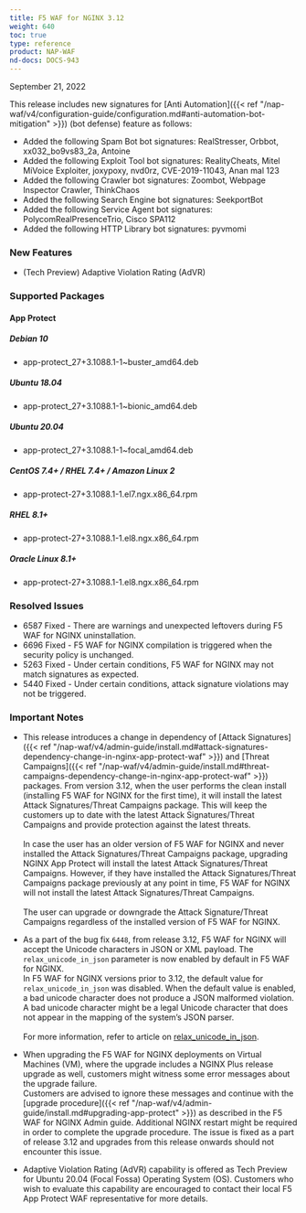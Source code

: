```yaml
---
title: F5 WAF for NGINX 3.12
weight: 640
toc: true
type: reference
product: NAP-WAF
nd-docs: DOCS-943
---
```


September 21, 2022

This release includes new signatures for [Anti Automation]({{< ref "/nap-waf/v4/configuration-guide/configuration.md#anti-automation-bot-mitigation" >}}) (bot defense) feature as follows:

- Added the following Spam Bot bot signatures: RealStresser, Orbbot, xx032_bo9vs83_2a, Antoine
- Added the following Exploit Tool bot signatures: RealityCheats, Mitel MiVoice Exploiter, joxypoxy, nvd0rz, CVE-2019-11043, Anan mal 123
- Added the following Crawler bot signatures: Zoombot, Webpage Inspector Crawler, ThinkChaos
- Added the following Search Engine bot signatures: SeekportBot
- Added the following Service Agent bot signatures: PolycomRealPresenceTrio, Cisco SPA112
- Added the following HTTP Library bot signatures: pyvmomi

### New Features

- (Tech Preview) Adaptive Violation Rating (AdVR)

### Supported Packages

#### App Protect

##### Debian 10

- app-protect_27+3.1088.1-1~buster_amd64.deb

##### Ubuntu 18.04

- app-protect_27+3.1088.1-1~bionic_amd64.deb

##### Ubuntu 20.04

- app-protect_27+3.1088.1-1~focal_amd64.deb

##### CentOS 7.4+ / RHEL 7.4+ / Amazon Linux 2

- app-protect-27+3.1088.1-1.el7.ngx.x86_64.rpm

##### RHEL 8.1+

- app-protect-27+3.1088.1-1.el8.ngx.x86_64.rpm

##### Oracle Linux 8.1+

- app-protect-27+3.1088.1-1.el8.ngx.x86_64.rpm

### Resolved Issues

- 6587 Fixed - There are warnings and unexpected leftovers during F5 WAF for NGINX uninstallation.
- 6696 Fixed - F5 WAF for NGINX compilation is triggered when the security policy is unchanged.
- 5263 Fixed - Under certain conditions, F5 WAF for NGINX may not match signatures as expected.
- 5440 Fixed - Under certain conditions, attack signature violations may not be triggered.

### **Important Notes**

- This release introduces a change in dependency of [Attack Signatures]({{< ref "/nap-waf/v4/admin-guide/install.md#attack-signatures-dependency-change-in-nginx-app-protect-waf" >}}) and [Threat Campaigns]({{< ref "/nap-waf/v4/admin-guide/install.md#threat-campaigns-dependency-change-in-nginx-app-protect-waf" >}}) packages. From version 3.12, when the user performs the clean install (installing F5 WAF for NGINX for the first time), it will install the latest  Attack Signatures/Threat Campaigns package. This will keep the customers up to date with the latest Attack Signatures/Threat Campaigns and provide protection against the latest threats.<br><br>
In case the user has an older version of F5 WAF for NGINX and never installed the Attack Signatures/Threat Campaigns package, upgrading NGINX App Protect will install the latest Attack Signatures/Threat Campaigns. However, if they have installed the Attack Signatures/Threat Campaigns package previously at any point in time, F5 WAF for NGINX will not install the latest Attack Signatures/Threat Campaigns.<br><br>
The user can upgrade or downgrade the Attack Signature/Threat Campaigns regardless of the installed version of F5 WAF for NGINX.

- As a part of the bug fix `6448`, from release 3.12, F5 WAF for NGINX will accept the Unicode characters in JSON or XML payload. The `relax_unicode_in_json` parameter is now enabled by default in F5 WAF for NGINX.<br>
In F5 WAF for NGINX versions prior to 3.12, the default value for `relax_unicode_in_json` was disabled. When the default value is enabled, a bad unicode character does not produce a JSON malformed violation. A bad unicode character might be a legal Unicode character that does not appear in the mapping of the system’s JSON parser.<br><br>
For more information, refer to article on [relax_unicode_in_json](https://support.f5.com/csp/article/K58055038).

- When upgrading the F5 WAF for NGINX deployments on Virtual Machines (VM), where the upgrade includes a NGINX Plus release upgrade as well, customers might witness some error messages about the upgrade failure. <br>
Customers are advised to ignore these messages and continue with the [upgrade procedure]({{< ref "/nap-waf/v4/admin-guide/install.md#upgrading-app-protect" >}}) as described in the F5 WAF for NGINX Admin guide.
Additional NGINX restart might be required in order to complete the upgrade procedure. The issue is fixed as a part of release 3.12 and upgrades from this release onwards should not encounter this issue.

- Adaptive Violation Rating (AdVR) capability is offered as Tech Preview for Ubuntu 20.04 (Focal Fossa) Operating System (OS). Customers who wish to evaluate this capability are encouraged to contact their local F5 App Protect WAF representative for more details.
